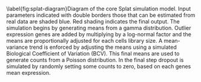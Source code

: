 \label{fig:splat-diagram}Diagram of the core Splat simulation model. Input parameters indicated with double borders those that can be estimated from real data are shaded blue. Red shading indicates the final output. The simulation begins by generating means from a gamma distribution. Outlier expression genes are added by multiplying by a log-normal factor and the means are proportionally adjusted for each cells library size. A mean-variance trend is enforced by adjusting the means using a simulated Biological Coefficient of Variation (BCV). This final means are used to generate counts from a Poisson distribution. In the final step dropout is simulated by randomly setting some counts to zero, based on each genes mean expression.